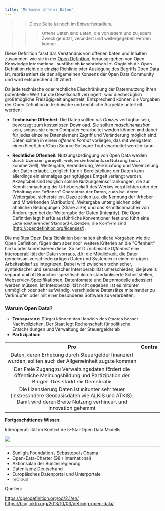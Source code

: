 ```yaml
---
title: 'Merkmale offener Daten'
---
```


>> Diese Seite ist noch im Entwurfsstadium.

>>> Offene Daten sind Daten, die von jedem und zu jedem Zweck genutzt, verändert und weitergegeben werden können. 

Diese Definition fasst das Verständnis von offenen Daten und Inhalten zusammen, wie sie in der [Open Definition](https://opendefinition.org/), herausgegeben von Open Knowledge International, ausführlich beschrieben ist. Obgleich die Open Definition nicht die einzige Richlinie oder Auslegung des Begriffs Open Data ist, repräsentiert sie den allgemeinen Konsenz der Open Data Community und wird entsprechend oft zitiert. 




Da jede technische oder rechtliche Einschränkung der Datennutzung ihren potentiellen Wert für die Gesellschaft verringert, wird diesbezüglich größtmögliche Freizügigkeit angestrebt,  Entsprechend können die Vorgaben der Open Definition in technische und rechtliche Askpekte unterteilt werden: 

- **Technische Offenheit:** Die Daten sollten *als Ganzes* verfügbar sein, bevorzugt zum kostenlosen Download. Sie sollten *maschinenlesbar* sein, sodass sie einem Computer verarbeitet werden können und dabei für jedes einzelne Datenelement Zugriff und Veränderung möglich sind. Daten sollten in einem *offenem Format* vorliegen, das mit wenigstem einen Free/Libre/Open Source Software Tool verarbeitet werden kann.

- **Rechtliche Offenheit:** Nutzungsbedingung von Open Data werden durch Lizenzen geregelt, welche die kostenlose Nutzung (auch kommerziell), Weitergabe, Veränderung, Verknüpfung und Vereinzelung der Daten erlaubt. Lediglich für die Bereitstellung der Daten kann allerdings ein einmaliges geringfügiges Entgelt verlangt werden. 
Akzeptabel sind lediglich solche Nutzungseinschränkungen, die zur Kenntlichmachung der Urheberschaft des Werkes verpflichten oder der Erhaltung des "offenen" Charakters der Daten, auch bei deren Weitergabe, sicherstellen. Dazu zählen u.a. die Nennung der Urheber und Mitwirkenden (Attribution), Weitergabe unter gleichen oder ähnlichen Bedingungen (Share alike) und das Kenntlichmachen von Änderungen bei der Weitergabe der Daten (Integrity). 
Die Open Definition legt hierfür ausführliche Konventionen fest und führt eine Liste existierender Standard-Lizenzen, die Konform sind (http://opendefinition.org/licenses/).

Die meißten Open Data Richlinien beinhalten ähnliche Vorgaben wie die Open Definition, fügen dem aber noch weitere Kriterien an die "Offenheit" hinzu oder konretisieren diese. So setzt *Technische Offenheit* eine Interoperabilität der Daten vorraus, d.h. die Möglichkeit, die Daten gemeinsam verschiedenartigen Daten und Systemen in einen einzigen Arbeitsablauf zu integrieren. Dabei wird zwischen technischer, syntaktischer und semantischer Interoperabilität unterschieden, die jeweils separat und oft Branchen-spezifisch durch standardisierte Schnittstellen, Webservice-Spezifikationen, Datenformate und Datenmodelle adressiert werden müssen. Ist Interoperabilität nicht gegeben, ist es mitunter unmöglich oder sehr aufwändig, verschiedene Datensätze miteinander zu Verknüpfen oder mit einer besonderen Software zu verarbeiten.

### Warum Open Data?

- **Transparenz:** Bürger können das Handeln des Staates besser Nachvollziehen. Der Staat legt Rechenschaft für politische Entscheidungen und Verwaltung der Steuergelder ab
- **Partizipation:**

|  Pro | Contra  |
|:------:|:-----------:|
| Daten, deren Erhebung durch Steuergelder finanziert wurden, sollten auch der Allgemeinheit zugute kommen | |
| Der Freie Zugang zu Verwaltungsdaten fördert die öffentliche Meinungsbildung und Partizipation der Bürger. Dies stärkt die Demokratie
| Die Lizensierung Daten ist mitunter sehr teuer (insbesondere Geobasisdaten wie ALKIS und ATKIS). Damit wird deren Breite Nutzung verhindert und Innovation gehemmt ||





**Fortgeschrittenes Wissen:**

Interoperabilität im Kontext de 5-Star-Open Data Modells

![](/home/matthias/learn.opengeoedu.de/pages/03.OpenData/02.lecture/5-star-steps.png) 













------------------------------
- Sunlight Foundation / Sebastopol / Obama
- Open-Data-Charter (G8 / International)
- Aktionsplan der Bundesregierung
- Datenlizenz Deutschland
- Europäisches Datenportal und Unterportale
- mCloud


Quellen:

https://opendefinition.org/od/2.1/en/
https://blog.okfn.org/2013/10/03/defining-open-data/